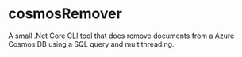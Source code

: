 # cosmosRemover
A small .Net Core CLI tool that does remove documents from a Azure Cosmos DB using a SQL query and multithreading.
